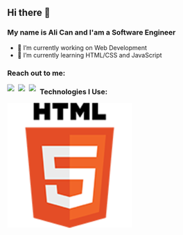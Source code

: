 ## Hi there 👋
### My name is Ali Can and I'am a Software Engineer

- 🔭 I’m currently working on Web Development
- 🌱 I’m currently learning HTML/CSS and JavaScript

### Reach out to me:


[<img width="25" align="left" background-color="red" src="https://unpkg.com/simple-icons@v7/icons/linkedin.svg" />][linkedin]

[<img width="25" align="left" src="https://unpkg.com/simple-icons@v7/icons/twitter.svg" />][twitter]

[<img width="25" align="left" src="https://unpkg.com/simple-icons@v7/icons/instagram.svg" />][instagram]


[linkedin]: https://www.linkedin.com/in/ali-can-dogan46/
[twitter]: https://twitter.com/can_dgn46
[instagram]: https://www.instagram.com/can.dgn.46/


### Technologies I Use:

<img src="https://raw.githubusercontent.com/github/explore/80688e429a7d4ef2fca1e82350fe8e3517d3494d/topics/html/html.png" widht="15" heigth="15"/>